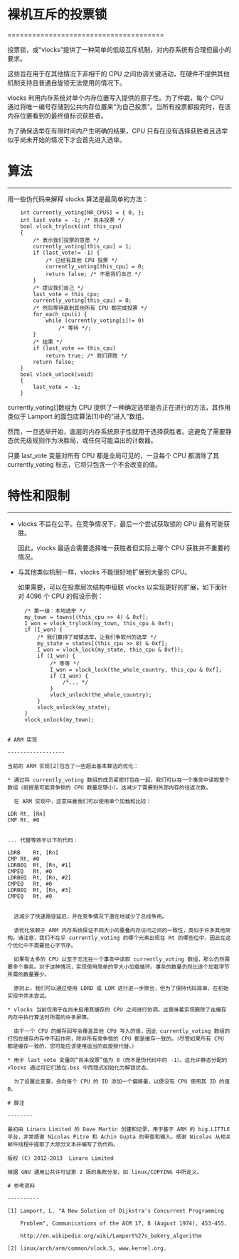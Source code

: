 # 裸机互斥的投票锁

======================================

投票锁，或“vlocks”提供了一种简单的低级互斥机制，对内存系统有合理但最小的要求。

这些旨在用于在其他情况下非相干的 CPU 之间协调关键活动，在硬件不提供其他机制支持且普通自旋锁无法使用的情况下。

vlocks 利用内存系统对单个内存位置写入提供的原子性。为了仲裁，每个 CPU 通过将唯一编号存储到公共内存位置来“为自己投票”。当所有投票都投完时，在该内存位置看到的最终值标识获胜者。

为了确保选举在有限时间内产生明确的结果，CPU 只有在没有选择获胜者且选举似乎尚未开始的情况下才会首先进入选举。

# 算法

---------

用一些伪代码来解释 vlocks 算法是最简单的方法：

```
    int currently_voting[NR_CPUS] = { 0, };
	int last_vote = -1; /* 尚未投票 */
    bool vlock_trylock(int this_cpu)
    {
        /* 表示我们投票的意愿 */
        currently_voting[this_cpu] = 1;
        if (last_vote!= -1) {
            /* 已经有其他 CPU 投票 */
            currently_voting[this_cpu] = 0;
            return false; /* 不是我们自己 */
        }
        /* 提议我们自己 */
        last_vote = this_cpu;
        currently_voting[this_cpu] = 0;
        /* 然后等待直到其他所有 CPU 都完成投票 */
        for_each_cpu(i) {
            while (currently_voting[i]!= 0)
                /* 等待 */;
        }
        /* 结果 */
        if (last_vote == this_cpu)
            return true; /* 我们获胜 */
        return false;
    }
    bool vlock_unlock(void)
    {
        last_vote = -1;
    }
```

currently_voting[]数组为 CPU 提供了一种确定选举是否正在进行的方法，其作用类似于 Lamport 的面包店算法[1]中的“进入”数组。

然而，一旦选举开始，底层的内存系统原子性就用于选择获胜者。这避免了需要静态优先级规则作为决胜局，或任何可能溢出的计数器。

只要 last_vote 变量对所有 CPU 都是全局可见的，一旦每个 CPU 都清除了其 currently_voting 标志，它将只包含一个不会改变的值。

# 特性和限制

------------------------

* vlocks 不旨在公平。在竞争情况下，最后一个尝试获取锁的 CPU 最有可能获胜。

  因此，vlocks 最适合需要选择唯一获胜者但实际上哪个 CPU 获胜并不重要的情况。

* 与其他类似机制一样，vlocks 不能很好地扩展到大量的 CPU。

  如果需要，可以在投票层次结构中级联 vlocks 以实现更好的扩展，如下面针对 4096 个 CPU 的假设示例：

  ```
    /* 第一级：本地选举 */
    my_town = towns[(this_cpu >> 4) & 0xf];
    I_won = vlock_trylock(my_town, this_cpu & 0xf);
    if (I_won) {
        /* 我们赢得了城镇选举，让我们争取州的选举 */
        my_state = states[(this_cpu >> 8) & 0xf];
        I_won = vlock_lock(my_state, this_cpu & 0xf));
        if (I_won) {
            /* 等等 */
            I_won = vlock_lock(the_whole_country, this_cpu & 0xf];
            if (I_won) {
                /*... */
            }
            vlock_unlock(the_whole_country);
        }
        vlock_unlock(my_state);
    }
    vlock_unlock(my_town);
```

# ARM 实现

------------------

当前的 ARM 实现[2]包含了一些超出基本算法的优化：

* 通过将 currently_voting 数组的成员紧密打包在一起，我们可以在一个事务中读取整个数组（前提是可能竞争锁的 CPU 数量足够小）。这减少了需要到外部内存的往返次数。

  在 ARM 实现中，这意味着我们可以使用单个加载和比较：
```
	LDR	Rt, [Rn]
    CMP	Rt, #0
```

... 代替等效于以下的代码：

```
    LDRB	Rt, [Rn]
    CMP	Rt, #0
    LDRBEQ	Rt, [Rn, #1]
    CMPEQ	Rt, #0
    LDRBEQ	Rt, [Rn, #2]
    CMPEQ	Rt, #0
    LDRBEQ	Rt, [Rn, #3]
    CMPEQ	Rt, #0
```

  这减少了快速路径延迟，并在竞争情况下潜在地减少了总线争用。

  该优化依赖于 ARM 内存系统保证不同大小的重叠内存访问之间的一致性，类似于许多其他架构。请注意，我们不在乎 currently_voting 的哪个元素出现在 Rt 的哪些位中，因此在这个优化中不需要担心字节序。

  如果有太多的 CPU 以至于无法在一个事务中读取 currently_voting 数组，那么仍然需要多个事务。对于这种情况，实现使用简单的字大小加载循环。事务的数量仍然比逐个加载字节所需的数量要少。

  原则上，我们可以通过使用 LDRD 或 LDM 进行进一步聚合，但为了保持代码简单，在初始实现中并未尝试。

* vlocks 当前仅用于在尚未启用其缓存的 CPU 之间进行协调。这意味着实现删除了在缓存内存中执行算法时所需的许多屏障。

  由于一个 CPU 的缓存回写会覆盖其他 CPU 写入的值，因此 currently_voting 数组的打包在缓存内存中不起作用，除非所有竞争锁的 CPU 都是缓存一致的。（尽管如果所有 CPU 都是缓存一致的，您可能应该使用适当的自旋锁代替。）

* 用于 last_vote 变量的“尚未投票”值为 0（而不是伪代码中的 -1）。这允许静态分配的 vlocks 通过将它们放在.bss 中而隐式初始化为解锁状态。

  为了设置此变量，会向每个 CPU 的 ID 添加一个偏移量，以便没有 CPU 使用其 ID 的值 0。

# 脚注

--------

最初由 Linaro Limited 的 Dave Martin 创建和记录，用于基于 ARM 的 big.LITTLE 平台，非常感谢 Nicolas Pitre 和 Achin Gupta 的审查和输入。感谢 Nicolas 从相关邮件线程中提取了大部分文本并编写了伪代码。

版权 (C) 2012-2013  Linaro Limited

根据 GNU 通用公共许可证第 2 版的条款分发，如 linux/COPYING 中所定义。

# 参考资料

----------

[1] Lamport, L. "A New Solution of Dijkstra's Concurrent Programming

    Problem", Communications of the ACM 17, 8 (August 1974), 453-455.

    http://en.wikipedia.org/wiki/Lamport%27s_bakery_algorithm

[2] linux/arch/arm/common/vlock.S, www.kernel.org.